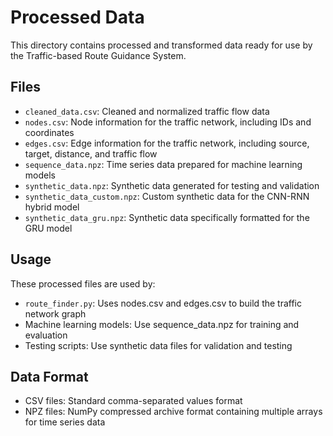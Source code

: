 # Processed Data

This directory contains processed and transformed data ready for use by the Traffic-based Route Guidance System.

## Files

- `cleaned_data.csv`: Cleaned and normalized traffic flow data
- `nodes.csv`: Node information for the traffic network, including IDs and coordinates
- `edges.csv`: Edge information for the traffic network, including source, target, distance, and traffic flow
- `sequence_data.npz`: Time series data prepared for machine learning models
- `synthetic_data.npz`: Synthetic data generated for testing and validation
- `synthetic_data_custom.npz`: Custom synthetic data for the CNN-RNN hybrid model
- `synthetic_data_gru.npz`: Synthetic data specifically formatted for the GRU model

## Usage

These processed files are used by:
- `route_finder.py`: Uses nodes.csv and edges.csv to build the traffic network graph
- Machine learning models: Use sequence_data.npz for training and evaluation
- Testing scripts: Use synthetic data files for validation and testing

## Data Format

- CSV files: Standard comma-separated values format
- NPZ files: NumPy compressed archive format containing multiple arrays for time series data
